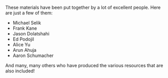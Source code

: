 These materials have been put together by a lot of excellent people. Here are just a few of them:

 * Michael Selik
 * Frank Kane
 * Jason Dolatshahi
 * Ed Podojil
 * Alice Yu
 * Arun Ahuja
 * Aaron Schumacher

And many, many others who have produced the various resources that are also included!
